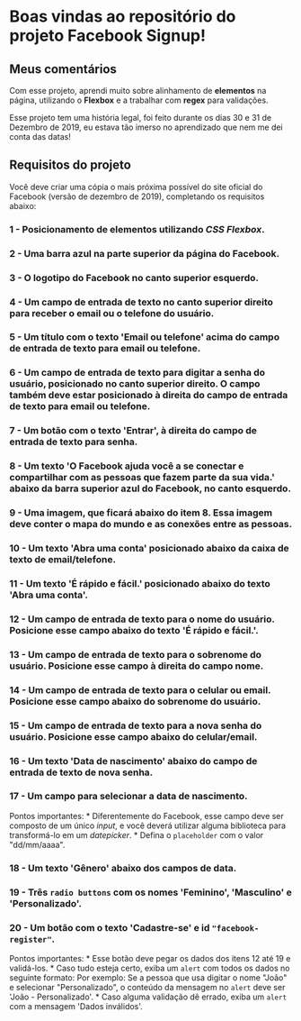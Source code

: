 # Boas vindas ao repositório do projeto Facebook Signup!

## Meus comentários

Com esse projeto, aprendi muito sobre alinhamento de **elementos** na página, utilizando o **Flexbox** e a trabalhar com **regex** para validações. 

Esse projeto tem uma história legal, foi feito durante os dias 30 e 31 de Dezembro de 2019, eu estava tão imerso no aprendizado que nem me dei conta das datas!

## Requisitos do projeto

Você deve criar uma cópia o mais próxima possível do site oficial do Facebook (versão de dezembro de 2019), completando os requisitos abaixo:

### 1 - Posicionamento de elementos utilizando _CSS Flexbox_.

### 2 - Uma barra azul na parte superior da página do **Facebook**.

### 3 - O logotipo do **Facebook** no canto superior esquerdo.

### 4 - Um campo de entrada de texto no canto superior direito para receber o email ou o telefone do usuário.

### 5 - Um título com o texto 'Email ou telefone' acima do campo de entrada de texto para email ou telefone.

### 6 - Um campo de entrada de texto para digitar a senha do usuário, posicionado no canto superior direito. O campo também deve estar posicionado à direita do campo de entrada de texto para email ou telefone.

### 7 - Um botão com o texto 'Entrar', à direita do campo de entrada de texto para senha.

### 8 - Um texto 'O Facebook ajuda você a se conectar e compartilhar com as pessoas que fazem parte da sua vida.' abaixo da barra superior azul do **Facebook**, no canto esquerdo.

### 9 - Uma imagem, que ficará abaixo do item 8. Essa imagem deve conter o mapa do mundo e as conexões entre as pessoas.

### 10 - Um texto 'Abra uma conta' posicionado abaixo da caixa de texto de email/telefone.

### 11 - Um texto 'É rápido e fácil.' posicionado abaixo do texto 'Abra uma conta'.

### 12 - Um campo de entrada de texto para o nome do usuário. Posicione esse campo abaixo do texto 'É rápido e fácil.'.

### 13 - Um campo de entrada de texto para o sobrenome do usuário. Posicione esse campo à direita do campo nome.

### 14 - Um campo de entrada de texto para o celular ou email. Posicione esse campo abaixo do sobrenome do usuário.

### 15 - Um campo de entrada de texto para a nova senha do usuário. Posicione esse campo abaixo do celular/email.

### 16 - Um texto 'Data de nascimento' abaixo do campo de entrada de texto de nova senha.

### 17 - Um campo para selecionar a data de nascimento.

  Pontos importantes:
    * Diferentemente do Facebook, esse campo deve ser composto de um único _input_, e você deverá utilizar alguma biblioteca para transformá-lo em um _datepicker_.
    * Defina o `placeholder` com o valor "dd/mm/aaaa".

### 18 - Um texto 'Gênero' abaixo dos campos de data.

### 19 - Três `radio buttons` com os nomes 'Feminino', 'Masculino' e 'Personalizado'.

### 20 - Um botão com o texto 'Cadastre-se' e id `"facebook-register"`.

  Pontos importantes:
    * Esse botão deve pegar os dados dos itens 12 até 19 e validá-los.
    * Caso tudo esteja certo, exiba um `alert` com todos os dados no seguinte formato:
      Por exemplo:
        Se a pessoa que usa digitar o nome "João" e selecionar "Personalizado", o conteúdo da mensagem no `alert` deve ser 'João - Personalizado'.
    * Caso alguma validação dê errado, exiba um `alert` com a mensagem 'Dados inválidos'.
